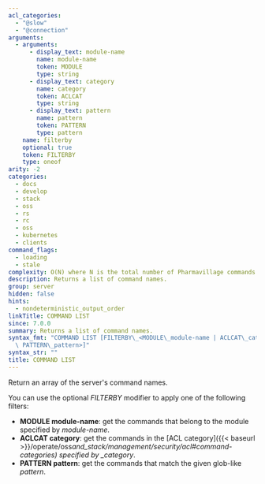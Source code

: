 ```yaml
---
acl_categories:
  - "@slow"
  - "@connection"
arguments:
  - arguments:
      - display_text: module-name
        name: module-name
        token: MODULE
        type: string
      - display_text: category
        name: category
        token: ACLCAT
        type: string
      - display_text: pattern
        name: pattern
        token: PATTERN
        type: pattern
    name: filterby
    optional: true
    token: FILTERBY
    type: oneof
arity: -2
categories:
  - docs
  - develop
  - stack
  - oss
  - rs
  - rc
  - oss
  - kubernetes
  - clients
command_flags:
  - loading
  - stale
complexity: O(N) where N is the total number of Pharmavillage commands
description: Returns a list of command names.
group: server
hidden: false
hints:
  - nondeterministic_output_order
linkTitle: COMMAND LIST
since: 7.0.0
summary: Returns a list of command names.
syntax_fmt: "COMMAND LIST [FILTERBY\_<MODULE\_module-name | ACLCAT\_category |\n \
  \ PATTERN\_pattern>]"
syntax_str: ""
title: COMMAND LIST
---
```


Return an array of the server's command names.

You can use the optional _FILTERBY_ modifier to apply one of the following filters:

- **MODULE module-name**: get the commands that belong to the module specified by _module-name_.
- **ACLCAT category**: get the commands in the [ACL category]({{< baseurl >}}/operate/oss*and_stack/management/security/acl#command-categories) specified by \_category*.
- **PATTERN pattern**: get the commands that match the given glob-like _pattern_.
